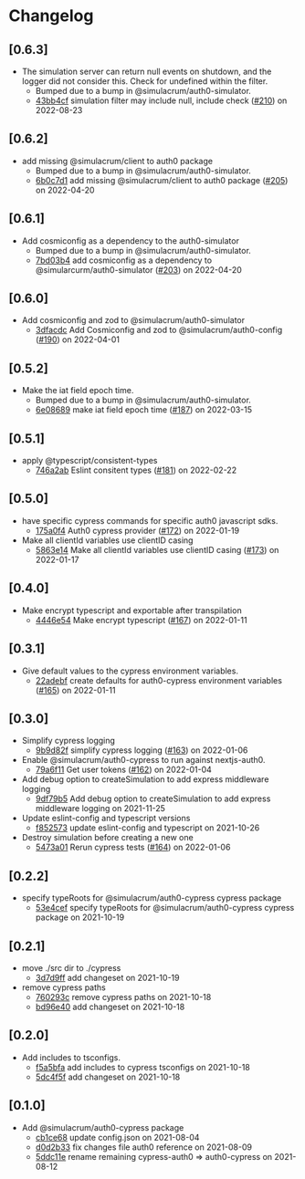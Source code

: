 # Changelog

## \[0.6.3]

- The simulation server can return null events on shutdown, and the logger did not consider this. Check for undefined within the filter.
  - Bumped due to a bump in @simulacrum/auth0-simulator.
  - [43bb4cf](https://github.com/thefrontside/simulacrum/commit/43bb4cfde8884595496ecdd27f6c94ceff95765d) simulation filter may include null, include check ([#210](https://github.com/thefrontside/simulacrum/pull/210)) on 2022-08-23

## \[0.6.2]

- add missing @simulacrum/client to auth0 package
  - Bumped due to a bump in @simulacrum/auth0-simulator.
  - [6b0c7d1](https://github.com/thefrontside/simulacrum/commit/6b0c7d1cdca0f19455b5e9017216520bcae06ff2) add missing @simulacrum/client to auth0 package ([#205](https://github.com/thefrontside/simulacrum/pull/205)) on 2022-04-20

## \[0.6.1]

- Add cosmiconfig as a dependency to the auth0-simulator
  - Bumped due to a bump in @simulacrum/auth0-simulator.
  - [7bd03b4](https://github.com/thefrontside/simulacrum/commit/7bd03b4313bd34a498c06bf8823f9e1559df4d38) add cosmiconfig as a dependency to @simularcurm/auth0-simulator ([#203](https://github.com/thefrontside/simulacrum/pull/203)) on 2022-04-20

## \[0.6.0]

- Add cosmiconfig and zod to @simulacrum/auth0-simulator
  - [3dfacdc](https://github.com/thefrontside/simulacrum/commit/3dfacdcf84ca55a7f965dd297675245efb794f69) Add Cosmiconfig and zod to @simulacrum/auth0-config ([#190](https://github.com/thefrontside/simulacrum/pull/190)) on 2022-04-01

## \[0.5.2]

- Make the iat field epoch time.
  - Bumped due to a bump in @simulacrum/auth0-simulator.
  - [6e08689](https://github.com/thefrontside/simulacrum/commit/6e086899eaf085d1e12e2c8edfea56139d8b705b) make iat field epoch time ([#187](https://github.com/thefrontside/simulacrum/pull/187)) on 2022-03-15

## \[0.5.1]

- apply @typescript/consistent-types
  - [746a2ab](https://github.com/thefrontside/simulacrum/commit/746a2ab46333ff836808dd4d1bf8e98f2a20afae) Eslint consitent types ([#181](https://github.com/thefrontside/simulacrum/pull/181)) on 2022-02-22

## \[0.5.0]

- have specific cypress commands for specific auth0 javascript sdks.
  - [175a0f4](https://github.com/thefrontside/simulacrum/commit/175a0f47357f682c470c6df47ae3d3be92687f0e) Auth0 cypress provider ([#172](https://github.com/thefrontside/simulacrum/pull/172)) on 2022-01-19
- Make all clientId variables use clientID casing
  - [5863e14](https://github.com/thefrontside/simulacrum/commit/5863e14d35166cbfce7c87d1acc96e3a2137ea3d) Make all clientId variables use clientID casing ([#173](https://github.com/thefrontside/simulacrum/pull/173)) on 2022-01-17

## \[0.4.0]

- Make encrypt typescript and exportable after transpilation
  - [4446e54](https://github.com/thefrontside/simulacrum/commit/4446e54539f7f75dbaed160a99fb6c77758c67f6) Make encrypt typescript ([#167](https://github.com/thefrontside/simulacrum/pull/167)) on 2022-01-11

## \[0.3.1]

- Give default values to the cypress environment variables.
  - [22adebf](https://github.com/thefrontside/simulacrum/commit/22adebf310772f6df15474851ec8382739d15bb4) create defaults for auth0-cypress environment variables ([#165](https://github.com/thefrontside/simulacrum/pull/165)) on 2022-01-11

## \[0.3.0]

- Simplify cypress logging
  - [9b9d82f](https://github.com/thefrontside/simulacrum/commit/9b9d82f27795f745cd9d23b7d16f42ed0c204b3d) simplify cypress logging ([#163](https://github.com/thefrontside/simulacrum/pull/163)) on 2022-01-06
- Enable @simulacrum/auth0-cypress to run against nextjs-auth0.
  - [79a6f11](https://github.com/thefrontside/simulacrum/commit/79a6f11e6a5d516314182d5466f0d9657465c92e) Get user tokens ([#162](https://github.com/thefrontside/simulacrum/pull/162)) on 2022-01-04
- Add debug option to createSimulation to add express middleware logging
  - [9df79b5](https://github.com/thefrontside/simulacrum/commit/9df79b53e0891d0d3c7946abd450240d4c6cd032) Add debug option to createSimulation to add express middleware logging on 2021-11-25
- Update eslint-config and typescript versions
  - [f852573](https://github.com/thefrontside/simulacrum/commit/f852573daefaf3da2675b1233c3c2db38a2b43ba) update eslint-config and typescript on 2021-10-26
- Destroy simulation before creating a new one
  - [5473a01](https://github.com/thefrontside/simulacrum/commit/5473a01f22a3ccae8186ab8b1c7e785a1be9bdfb) Rerun cypress tests ([#164](https://github.com/thefrontside/simulacrum/pull/164)) on 2022-01-06

## \[0.2.2]

- specify typeRoots for @simulacrum/auth0-cypress cypress package
  - [53e4cef](https://github.com/thefrontside/simulacrum/commit/53e4cef4fd30cc78b53d95e148f29dee519c4aa9) specify typeRoots for @simulacrum/auth0-cypress cypress package on 2021-10-19

## \[0.2.1]

- move ./src dir to ./cypress
  - [3d7d9ff](https://github.com/thefrontside/simulacrum/commit/3d7d9ffb4154faf49aeb62932b786e74665bbbe2) add changeset on 2021-10-19
- remove cypress paths
  - [760293c](https://github.com/thefrontside/simulacrum/commit/760293c2b6a04e7475ecca93804c63a34fa95304) remove cypress paths on 2021-10-18
  - [bd96e40](https://github.com/thefrontside/simulacrum/commit/bd96e40d5717e7d86807d6a6457bbb4f0505747c) add changeset on 2021-10-18

## \[0.2.0]

- Add includes to tsconfigs.
  - [f5a5bfa](https://github.com/thefrontside/simulacrum/commit/f5a5bfac4d60280d8aaa26a0c7ff33b58104f7a3) add includes to cypress tsconfigs on 2021-10-18
  - [5dc4f5f](https://github.com/thefrontside/simulacrum/commit/5dc4f5f719c3bdc014fdedf80130fd8ace3feccf) add changeset on 2021-10-18

## \[0.1.0]

- Add @simulacrum/auth0-cypress package
  - [cb1ce68](https://github.com/thefrontside/simulacrum/commit/cb1ce68e6892532e1a4da82f736baaefe5ea2c09) update config.json on 2021-08-04
  - [d0d2b33](https://github.com/thefrontside/simulacrum/commit/d0d2b33be40aaec3c2496a2439f9b3539df3b081) fix changes file auth0 reference on 2021-08-09
  - [5ddc11e](https://github.com/thefrontside/simulacrum/commit/5ddc11e8a533241b4db3883595e0b2badcd05a9c) rename remaining cypress-auth0 => auth0-cypress on 2021-08-12

